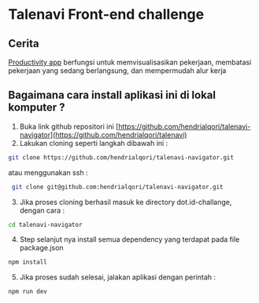 # Talenavi Front-end challenge

## Cerita
[Productivity app](https://talenavi-navigator.vercel.app) berfungsi untuk memvisualisasikan pekerjaan, membatasi pekerjaan yang sedang berlangsung, dan mempermudah alur kerja

## Bagaimana cara install aplikasi ini di lokal komputer ?
1. Buka link github repositori ini [https://github.com/hendrialqori/talenavi-navigator](https://github.com/hendrialqori/talenavi)
2. Lakukan cloning seperti langkah dibawah ini :
```.bash
git clone https://github.com/hendrialqori/talenavi-navigator.git
```
atau menggunakan ssh :
```.bash
 git clone git@github.com:hendrialqori/talenavi-navigator.git
```

3. Jika proses cloning berhasil masuk ke directory dot.id-challange, dengan cara :
```.bash
cd talenavi-navigator
```
4. Step selanjut nya install semua dependency yang terdapat pada file package.json
```.bash
npm install
```
5. Jika proses sudah selesai, jalakan aplikasi dengan perintah :
```.bash
npm run dev
```

